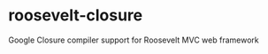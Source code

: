roosevelt-closure
=================

Google Closure compiler support for Roosevelt MVC web framework
